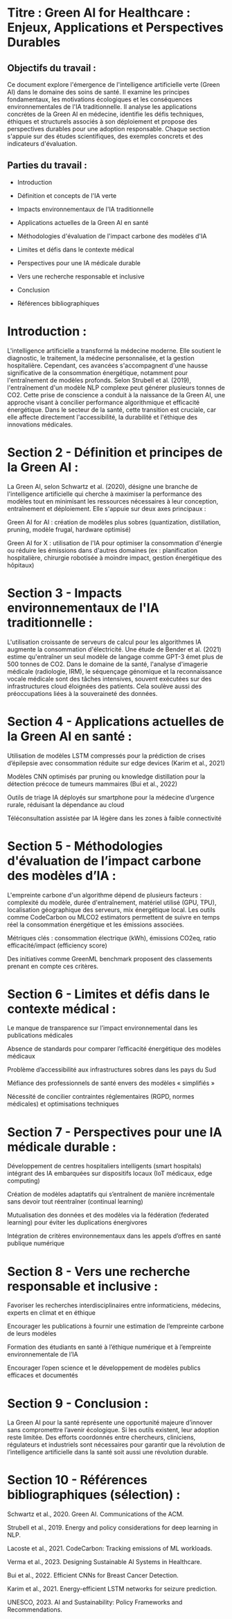 # Titre : Green AI for Healthcare : Enjeux, Applications et Perspectives Durables

## Objectifs du travail :
Ce document explore l'émergence de l'intelligence artificielle verte (Green AI) dans le domaine des soins de santé. Il examine les principes fondamentaux, les motivations écologiques et les conséquences environnementales de l'IA traditionnelle. Il analyse les applications concrètes de la Green AI en médecine, identifie les défis techniques, éthiques et structurels associés à son déploiement et propose des perspectives durables pour une adoption responsable. Chaque section s'appuie sur des études scientifiques, des exemples concrets et des indicateurs d'évaluation.

## Parties du travail :

- Introduction

- Définition et concepts de l'IA verte

- Impacts environnementaux de l'IA traditionnelle

- Applications actuelles de la Green AI en santé

- Méthodologies d'évaluation de l'impact carbone des modèles d'IA

- Limites et défis dans le contexte médical

- Perspectives pour une IA médicale durable

- Vers une recherche responsable et inclusive

- Conclusion

- Références bibliographiques

# Introduction :
L'intelligence artificielle a transformé la médecine moderne. Elle soutient le diagnostic, le traitement, la médecine personnalisée, et la gestion hospitalière. Cependant, ces avancées s'accompagnent d'une hausse significative de la consommation énergétique, notamment pour l'entraînement de modèles profonds. Selon Strubell et al. (2019), l'entraînement d'un modèle NLP complexe peut générer plusieurs tonnes de CO2. Cette prise de conscience a conduit à la naissance de la Green AI, une approche visant à concilier performance algorithmique et efficacité énergétique. Dans le secteur de la santé, cette transition est cruciale, car elle affecte directement l'accessibilité, la durabilité et l'éthique des innovations médicales.

# Section 2 - Définition et principes de la Green AI :
La Green AI, selon Schwartz et al. (2020), désigne une branche de l'intelligence artificielle qui cherche à maximiser la performance des modèles tout en minimisant les ressources nécessaires à leur conception, entraînement et déploiement. Elle s'appuie sur deux axes principaux :

Green AI for AI : création de modèles plus sobres (quantization, distillation, pruning, modèle frugal, hardware optimisé)

Green AI for X : utilisation de l'IA pour optimiser la consommation d'énergie ou réduire les émissions dans d'autres domaines (ex : planification hospitalière, chirurgie robotisée à moindre impact, gestion énergétique des hôpitaux)

# Section 3 - Impacts environnementaux de l'IA traditionnelle :
L'utilisation croissante de serveurs de calcul pour les algorithmes IA augmente la consommation d'électricité. Une étude de Bender et al. (2021) estime qu'entraîner un seul modèle de langage comme GPT-3 émet plus de 500 tonnes de CO2. Dans le domaine de la santé, l'analyse d'imagerie médicale (radiologie, IRM), le séquençage génomique et la reconnaissance vocale médicale sont des tâches intensives, souvent exécutées sur des infrastructures cloud éloignées des patients. Cela soulève aussi des préoccupations liées à la souveraineté des données.

# Section 4 - Applications actuelles de la Green AI en santé :

Utilisation de modèles LSTM compressés pour la prédiction de crises d’épilepsie avec consommation réduite sur edge devices (Karim et al., 2021)

Modèles CNN optimisés par pruning ou knowledge distillation pour la détection précoce de tumeurs mammaires (Bui et al., 2022)

Outils de triage IA déployés sur smartphone pour la médecine d’urgence rurale, réduisant la dépendance au cloud

Téléconsultation assistée par IA légère dans les zones à faible connectivité

# Section 5 - Méthodologies d'évaluation de l’impact carbone des modèles d’IA :
L'empreinte carbone d'un algorithme dépend de plusieurs facteurs : complexité du modèle, durée d'entraînement, matériel utilisé (GPU, TPU), localisation géographique des serveurs, mix énergétique local.
Les outils comme CodeCarbon ou MLCO2 estimators permettent de suivre en temps réel la consommation énergétique et les émissions associées.

Métriques clés : consommation électrique (kWh), émissions CO2eq, ratio efficacité/impact (efficiency score)

Des initiatives comme GreenML benchmark proposent des classements prenant en compte ces critères.

# Section 6 - Limites et défis dans le contexte médical :

Le manque de transparence sur l’impact environnemental dans les publications médicales

Absence de standards pour comparer l’efficacité énergétique des modèles médicaux

Problème d’accessibilité aux infrastructures sobres dans les pays du Sud

Méfiance des professionnels de santé envers des modèles « simplifiés »

Nécessité de concilier contraintes réglementaires (RGPD, normes médicales) et optimisations techniques

# Section 7 - Perspectives pour une IA médicale durable :

Développement de centres hospitaliers intelligents (smart hospitals) intégrant des IA embarquées sur dispositifs locaux (IoT médicaux, edge computing)

Création de modèles adaptatifs qui s’entraînent de manière incrémentale sans devoir tout réentraîner (continual learning)

Mutualisation des données et des modèles via la fédération (federated learning) pour éviter les duplications énergivores

Intégration de critères environnementaux dans les appels d’offres en santé publique numérique

# Section 8 - Vers une recherche responsable et inclusive :

Favoriser les recherches interdisciplinaires entre informaticiens, médecins, experts en climat et en éthique

Encourager les publications à fournir une estimation de l’empreinte carbone de leurs modèles

Formation des étudiants en santé à l’éthique numérique et à l’empreinte environnementale de l’IA

Encourager l’open science et le développement de modèles publics efficaces et documentés

# Section 9 - Conclusion :
La Green AI pour la santé représente une opportunité majeure d’innover sans compromettre l’avenir écologique. Si les outils existent, leur adoption reste limitée. Des efforts coordonnés entre chercheurs, cliniciens, régulateurs et industriels sont nécessaires pour garantir que la révolution de l’intelligence artificielle dans la santé soit aussi une révolution durable.

# Section 10 - Références bibliographiques (sélection) :

Schwartz et al., 2020. Green AI. Communications of the ACM.

Strubell et al., 2019. Energy and policy considerations for deep learning in NLP.

Lacoste et al., 2021. CodeCarbon: Tracking emissions of ML workloads.

Verma et al., 2023. Designing Sustainable AI Systems in Healthcare.

Bui et al., 2022. Efficient CNNs for Breast Cancer Detection.

Karim et al., 2021. Energy-efficient LSTM networks for seizure prediction.

UNESCO, 2023. AI and Sustainability: Policy Frameworks and Recommendations.


